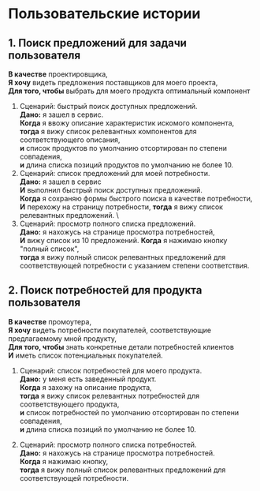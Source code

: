 # Пользовательские истории

## 1. Поиск предложений для задачи пользователя

**В качестве** проектировщика, \
**Я хочу** видеть предложения поставщиков для моего проекта, \
**Для того, чтобы** выбрать для моего продукта оптимальный компонент

1. Сценарий: быстрый поиск доступных предложений. \
   **Дано:** я зашел в сервис. \
   **Когда** я ввожу описание характеристик искомого компонента, \
   **тогда** я вижу список релевантных компонентов для соответствующего описания, \
   **и** список продуктов по умолчанию отсортирован по степени совпадения, \
   **и** длина списка позиций продуктов по умолчанию не более 10.
2. Сценарий: список предложений для моей потребности. \
   **Дано:** я зашел в сервис \
   **И** выполнил быстрый поиск доступных предложений. \
   **Когда** я сохраняю формы быстрого поиска в качестве потребности, \
   **И** перехожу на страницу потребности,
   **тогда** я вижу список релевантных предложений. \
3. Сценарий: просмотр полного списка предложений. \
   **Дано:** я нахожусь на странице просмотра потребностей, \
   **И** вижу список из 10 предложений.
   **Когда** я нажимаю кнопку "полный список", \
   **тогда** я вижу полный список релевантных предложений для соответствующей потребности с указанием степени
   соответствия.

## 2. Поиск потребностей для продукта пользователя

**В качестве** промоутера, \
**Я хочу** видеть потребности покупателей, соответствующие предлагаемому мной продукту, \
**Для того, чтобы** знать конкретные детали потребностей клиентов \
**И** иметь список потенциальных покупателей.

1. Сценарий: список потребностей для моего продукта. \
   **Дано:** у меня есть заведенный продукт. \
   **Когда** я захожу на описание продукта, \
   **тогда** я вижу список релевантных потребностей для соответствующего продукта, \
   **и** список потребностей по умолчанию отсортирован по степени совпадения, \
   **и** длина списка позиций по умолчанию не более 10.

2. Сценарий: просмотр полного списка потребностей. \
   **Дано:** я нахожусь на странице просмотра потребностей. \
   **Когда** я нажимаю кнопку, \
   **тогда** я вижу полный список релевантных предложений для соответствующей потребности.
